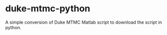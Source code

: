 # duke-mtmc-python
A simple conversion of Duke MTMC Matlab script to download the script in python.
